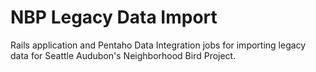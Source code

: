 # NBP Legacy Data Import	

Rails application and Pentaho Data Integration jobs for importing legacy data for Seattle Audubon's Neighborhood Bird Project.

